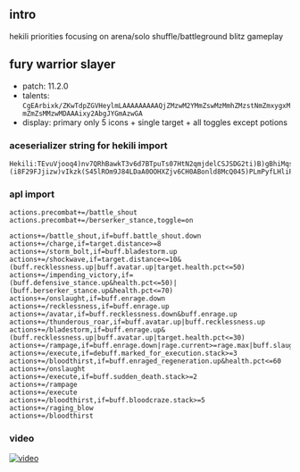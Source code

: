 ## intro

hekili priorities focusing on arena/solo shuffle/battleground blitz gameplay

## fury warrior slayer
- patch: 11.2.0
- talents: `CgEArbixk/ZKwTdpZGVHeylmLAAAAAAAAAQjZMzwM2YMmZswMzMmhZMzstNmZmxygxMmZmZsMMzwMDAAAixy2AbgJYGmAzwGA`
- display: primary only 5 icons + single target + all toggles except potions

### aceserializer string for hekili import  
```  
Hekili:TEvuVjooq4)nv7QRhBawkT3v6d7BTpuTs07HtN2qmjdelCSJSDG2ti)B)gBhiMqsP3D7wTiJZmFFJNz88fIhg)s88mIgIFEu0Ojr3fnzq04VoA804563kH45LK0nK14coPa)87B)(i8F29FJjizw)vIkzk(S45lROm9J84LDaA0OOHXZjv6CH0ABonld8McQ045)PLmPyfLHliPAQGRgukHurXsI(xM9f8tndwOYfvAZtDAbivGCdixO0eEkCTwSEndMj4MNo6rlKUMUA2YQvRgeU5GmXoEOhP5e5AWAR2UanG6P4Hz3AscTuPfYIflfSaKze8iA3Fqv5j2Mls3SJSTlGVF2WOR(KZF8eUHbkfh)pIW(9UDjBjOlUVx7Aoqy68bLP67Nnj6ZHmrlkbEgLVEXwAkgjVzz0JEgSc4k6wOoPHiEvlK2V3BA78BBtNEkP4Nms168MmbWLyV0zz3WdyBBXmwY)5)c4WNUoI(j5uB8C1)ssdGwNxXZaPOsTqkc4iOc1vD89bTPP58mY)J(IXNwIKKIsIVXUDbA)E3Y0kPe46hM5(wb51AAQlTG02uP0s6gqnaBls38WSjHuaVcPvAhfzGZ1cc2dLTyLqUW)q0YdUo(JKWxYeImDovQA3ALTqcRboijoqB1FEtuNTN9eT(JzLDk1ImGGGuhJJopIQZJDG0LIB3EPsYFdnzV(sbxmXGPaB5aXCxp8gpFlEjg3)0zZrtINVJi5O3Q45VKtvMK6HXMe7xkOkf(qtIQQSui1MeS8zsC5AAQjbBa4BaTAGnKEu7DYnAUah8azOf5eCBaP)nl2uHKQXvuEkRc70Xhr15G83Wr1j)Qj5V(dfyrcku)4AtYUCAAEO1e(BnSAs4cl4VwYOPunRb3m7kl5qdP)UjbJ9AAEXdHjz4pSGMfU1OaM3rzSGtunK6dM6YgUT4vf4CslXkMqpW80Jf2eMDdSXXxumjmCmpMSEcvplH04NNIsQU9CcYWksftJlF2jqdCYsgKf)T45P4baZ4eRwBxIwhKoXNh8OynwU7fPwkpMKhMzsUTbjV4NfJXxiAcf6A8Vrs0IXx)4XX9yCmmYKCLj5tMKUNHUFF9too3ZV3zZ(8WnbH7ZbH2bfyBKnP3i7a7DOv6IUozXhhhCTdTZoDD6Pb4zc32a9M3VmemeVbOJt7Sam9dbqynmmVBr423hHZKxDN1(a3x6SWE37dBRACxDenO2sw2c)WOp4b)NAp34tlPn3sCH0fUHh(ktoscvL9xvpOmhey9Ro7DzsqL1lD5IL(NrCrPBpUJBWTw)ZH7fMB0J2DN3pUjkmt2ORzPXnA58g(aMTw1)18Eu89hTrDF0UjKZd5Ywmon0Mdo3YMlCHQ9RjCwzSDU4UtJRJVxqlEhffA3jVOqODA7VnR(hADuwQtLMwWBTZ)RWSvKaFAnoSnD()I)Nd
```  

### apl import  
```
actions.precombat+=/battle_shout
actions.precombat+=/berserker_stance,toggle=on

actions+=/battle_shout,if=buff.battle_shout.down
actions+=/charge,if=target.distance>=8 
actions+=/storm_bolt,if=buff.bladestorm.up
actions+=/shockwave,if=target.distance<=10&(buff.recklessness.up|buff.avatar.up|target.health.pct<=50)
actions+=/impending_victory,if=(buff.defensive_stance.up&health.pct<=50)|(buff.berserker_stance.up&health.pct<=70)
actions+=/onslaught,if=buff.enrage.down
actions+=/recklessness,if=buff.enrage.up                             
actions+=/avatar,if=buff.recklessness.down&buff.enrage.up                
actions+=/thunderous_roar,if=buff.avatar.up|buff.recklessness.up         
actions+=/bladestorm,if=buff.enrage.up&(buff.recklessness.up|buff.avatar.up|target.health.pct<=30)
actions+=/rampage,if=buff.enrage.down|rage.current>=rage.max|buff.slaughtering_strikes.stack>=5
actions+=/execute,if=debuff.marked_for_execution.stack>=3            
actions+=/bloodthirst,if=buff.enraged_regeneration.up&health.pct<=60
actions+=/onslaught
actions+=/execute,if=buff.sudden_death.stack>=2   
actions+=/rampage
actions+=/execute
actions+=/bloodthirst,if=buff.bloodcraze.stack>=5                       
actions+=/raging_blow
actions+=/bloodthirst
```

### video
[![video](https://img.youtube.com/vi/zxu4SgpSPtM/maxresdefault.jpg)](https://youtu.be/zxu4SgpSPtM)

